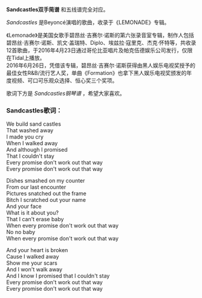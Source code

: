 

**Sandcastles双手简谱** 和五线谱完全对应。

_Sandcastles_ 是Beyoncé演唱的歌曲，收录于《LEMONADE》专辑。

《Lemonade》是美国女歌手碧昂丝·吉赛尔·诺斯的第六张录音室专辑，制作人包括碧昂丝·吉赛尔·诺斯、凯文·盖瑞特、Diplo、埃兹拉·寇里克、杰克·怀特等，共收录12首歌曲，于2016年4月23日通过哥伦比亚唱片及帕克伍德娱乐公司发行，仅限在Tidal上播放。  
2016年6月26日，凭借该专辑，碧昂丝·吉赛尔·诺斯获得由黑人娱乐电视奖授予的最佳女性R&B/流行艺人奖，单曲《Formation》也拿下黑人娱乐电视奖颁发的年度视频、可口可乐观众选择、恒心奖三个奖项。

歌词下方是 _Sandcastles钢琴谱_ ，希望大家喜欢。

### Sandcastles歌词：

We build sand castles  
That washed away  
I made you cry  
When I walked away  
And although I promised  
That I couldn't stay  
Every promise don't work out that way  
Every promise don't work out that way

Dishes smashed on my counter  
From our last encounter  
Pictures snatched out the frame  
Bitch I scratched out your name  
And your face  
What is it about you?  
That I can't erase baby  
When every promise don't work out that way  
No no baby  
When every promise don't work out that way

And your heart is broken  
Cause I walked away  
Show me your scars  
And I won't walk away  
And I know I promised that I couldn't stay  
Every promise don't work out that way  
Every promise don't work out that way


